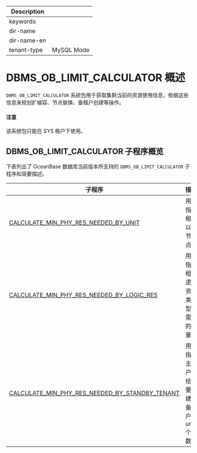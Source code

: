 | Description   |                 |
|---------------|-----------------|
| keywords      |                 |
| dir-name      |                 |
| dir-name-en   |                 |
| tenant-type   | MySQL Mode      |

# DBMS_OB_LIMIT_CALCULATOR 概述

`DBMS_OB_LIMIT_CALCULATOR` 系统包用于获取集群当前的资源使用信息，依据这些信息来规划扩缩容、节点替换、备租户创建等操作。

<main id="notice" type='notice'>
  <h4>注意</h4>
  <p>该系统包只能在 SYS 租户下使用。</p>
</main>

## DBMS_OB_LIMIT_CALCULATOR 子程序概览

下表列出了 OceanBase 数据库当前版本所支持的 `DBMS_OB_LIMIT_CALCULATOR` 子程序和简要描述。

| 子程序                   | 描述                  |
| ----------------------- | --------------------- |
|[CALCULATE_MIN_PHY_RES_NEEDED_BY_UNIT](200.calculate-min-phy-res-needed-by-unit-mysql.md)|用于指定租户以及节点。|
|[CALCULATE_MIN_PHY_RES_NEEDED_BY_LOGIC_RES](300.calculate-min-phy-res-needed-by-loglc-res-mysql.md)|用于指定租户逻辑资源类型、需要的数量。|
|[CALCULATE_MIN_PHY_RES_NEEDED_BY_STANDBY_TENANT](400.calculate-min-phy-res-needed-by-standby-tenant-mysql.md)|用于指定主租户，给出要创建的备租户的 unit 个数。|